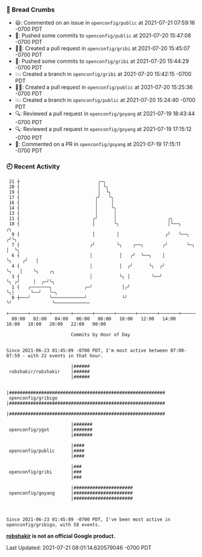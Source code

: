 ### 🍞 Bread Crumbs

 * 😃: Commented on an issue in `openconfig/public` at 2021-07-21 07:59:16 -0700 PDT
 * 🚢: Pushed some commits to `openconfig/public` at 2021-07-20 15:47:08 -0700 PDT
 * ✍🏼: Created a pull request in `openconfig/gribi` at 2021-07-20 15:45:07 -0700 PDT
 * 🚢: Pushed some commits to `openconfig/gribi` at 2021-07-20 15:44:29 -0700 PDT
 * 💥: Created a branch in `openconfig/gribi` at 2021-07-20 15:42:15 -0700 PDT
 * ✍🏼: Created a pull request in `openconfig/public` at 2021-07-20 15:25:36 -0700 PDT
 * 💥: Created a branch in `openconfig/public` at 2021-07-20 15:24:40 -0700 PDT
 * 🔍: Reviewed a pull request in  `openconfig/goyang` at 2021-07-19 18:43:44 -0700 PDT
 * 🔍: Reviewed a pull request in  `openconfig/goyang` at 2021-07-19 17:15:12 -0700 PDT
 * 💬: Commented on a PR in  `openconfig/goyang` at 2021-07-19 17:15:11 -0700 PDT

### 🕘 Recent Activity
```
 21 ┼                             ╭─╮
 20 ┤                             │ ╰╮
 19 ┤                             │  ╰╮
 17 ┤                            ╭╯   ╰╮
 16 ┤                            │     │
 14 ┤                            │     ╰╮
 13 ┤                            │      │
 11 ┤                           ╭╯      │                   ╭╮
 10 ┤                           │       ╰╮                  │╰──╮            ╭╮
  9 ┤                           │        │                 ╭╯   ╰──╮        ╭╯╰╮
  7 ┤                          ╭╯        ╰╮    ╭──╮       ╭╯       ╰─╮      │  ╰╮
  6 ┤                          │          │   ╭╯  ╰──╮    │          ╰╮    ╭╯   │
  4 ┤                          │          │  ╭╯      ╰╮  ╭╯           ╰╮   │    ╰╮    ╭╮
  3 ┤                          │          ╰╮ │        ╰──╯             ╰╮ ╭╯     │  ╭─╯╰╮
  1 ┤   ╭───────╮            ╭─╯           │╭╯                          ╰╮│      ╰──╯   ╰─╮
  0 ┼───╯       ╰────────────╯             ╰╯                            ╰╯               ╰─────────────
    +───────+───────+───────+───────+───────+───────+───────+───────+───────+───────+───────+───────+────
  00:00   02:00   04:00   06:00   08:00   10:00   12:00   14:00   16:00   18:00   20:00   22:00   00:00   

						Commits by Hour of Day


Since 2021-06-23 01:45:09 -0700 PDT, I'm most active between 07:00-07:59 - with 22 events in that hour.

```



```
                        |######
 robshakir/robshakir    |######
                        |######

                        |##########################################################
 openconfig/gribigo     |##########################################################
                        |##########################################################

                        |#######
 openconfig/ygot        |#######
                        |#######

                        |####
 openconfig/public      |####
                        |####

                        |###
 openconfig/gribi       |###
                        |###

                        |######################
 openconfig/goyang      |######################
                        |######################



Since 2021-06-23 01:45:09 -0700 PDT, I've been most active in openconfig/gribigo, with 58 events.

```
**[robshakir](mailto:robjs@google.com) is not an official Google product.**  


Last Updated: 2021-07-21 08:01:14.620579046 -0700 PDT
